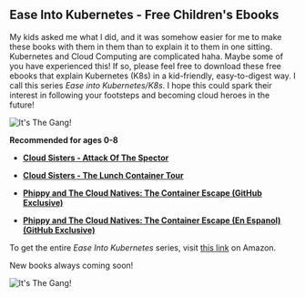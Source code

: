 ## Ease Into Kubernetes - Free Children's Ebooks

My kids asked me what I did, and it was somehow easier for me to make these books with them in them than to explain it to them in one sitting. Kubernetes and Cloud Computing are complicated haha. Maybe some of you have experienced this! If so, please feel free to download these free ebooks that explain Kubernetes (K8s) in a kid-friendly, easy-to-digest way. 
I call this series *Ease into Kubernetes/K8s*. I hope this could spark their interest in following your footsteps and becoming cloud heroes in the future!

![It's The Gang!](https://m.media-amazon.com/images/I/61HmvzM84PL._SY522_.jpg)


**Recommended for ages 0-8**

- **[Cloud Sisters - Attack Of The Spector](https://github.com/catinahat85/gitgudatcloudnative/blob/main/ebooks/Banani%20%26%20Cuncsters%20meet%20Phippy%20and%20the%20Cloud%20Natives%20.pdf)**
  
- **[Cloud Sisters - The Lunch Container Tour](https://github.com/catinahat85/gitgudatcloudnative/blob/main/ebooks/The%20Cloud%20Sisters%20The%20Container%20Lunch%20Tour.pdf)**

- **[Phippy and The Cloud Natives: The Container Escape (GitHub Exclusive)](https://github.com/catinahat85/GitGudAtCloudNative/blob/main/ebooks/Phippy%20and%20the%20Cloud%20Natives%20The%20Container%20Escape!.docx.pdf)**

- **[Phippy and The Cloud Natives: The Container Escape (En Espanol) (GitHub Exclusive)](https://github.com/catinahat85/GitGudAtCloudNative/blob/main/ebooks/Phippy%20and%20the%20Cloud%20Natives%20La%20Fuga%20Contededores%20Espanol.pdf)**


To get the entire *Ease Into Kubernetes* series, visit [this link](https://www.amazon.com/dp/B0CLKVVZ55?binding=paperback&searchxofy=true&ref_=dbs_s_aps_series_rwt_tpbk&qid=1725651115&sr=8-1) on Amazon.

New books always coming soon!

![It's The Gang!](https://beatsinthe.cloud/blog/content/images/2024/10/66B70F4C-C6BF-4FC0-B1F1-30B1C1990A61.JPEG)
